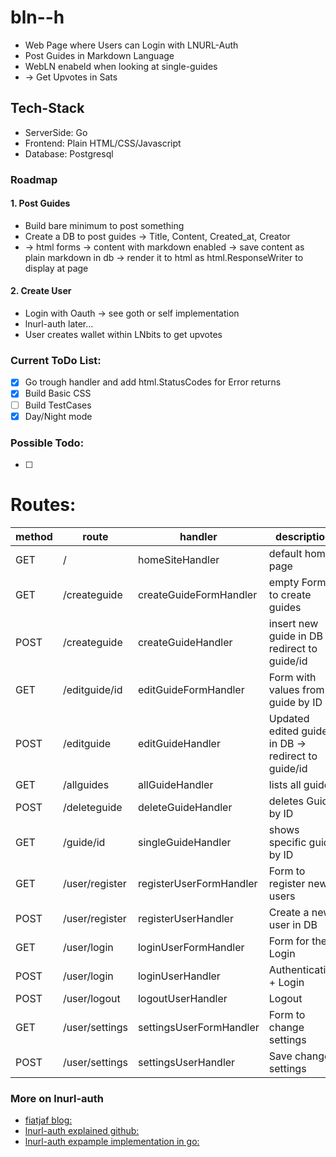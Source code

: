 # bln--h
- Web Page where Users can Login with LNURL-Auth
- Post Guides in Markdown Language
- WebLN enabeld when looking at single-guides
- -> Get Upvotes in Sats

## Tech-Stack
- ServerSide: Go
- Frontend: Plain HTML/CSS/Javascript
- Database: Postgresql

### Roadmap
#### 1. Post Guides
- Build bare minimum to post something 
- Create a DB to post guides -> Title, Content, Created_at, Creator
- -> html forms -> content with markdown enabled -> save content as plain markdown in db -> render it to html as html.ResponseWriter to display at page
#### 2. Create User
- Login with Oauth -> see goth or self implementation
- lnurl-auth later... 
- User creates wallet within LNbits to get upvotes

### Current ToDo List:
- [x] Go trough handler and add html.StatusCodes for Error returns
- [x] Build Basic CSS 
- [ ] Build TestCases
- [x] Day/Night mode
### Possible Todo:
- [ ] 

 # Routes:

| method | route          | handler                 | description                                       |
|--------|----------------|-------------------------|---------------------------------------------------|
| GET    | /              | homeSiteHandler         | default home page                                 |
| GET    | /createguide   | createGuideFormHandler  | empty Form to create guides                       |
| POST   | /createguide   | createGuideHandler      | insert new guide in DB → redirect to guide/id     |
| GET    | /editguide/id  | editGuideFormHandler    | Form with values from guide by ID                 |
| POST   | /editguide     | editGuideHandler        | Updated edited guide in DB → redirect to guide/id |
| GET    | /allguides     | allGuideHandler         | lists all guides                                  |
| POST   | /deleteguide   | deleteGuideHandler      | deletes Guide by ID                               |
| GET    | /guide/id      | singleGuideHandler      | shows specific guide by ID                        |
| GET    | /user/register | registerUserFormHandler | Form to register new users                        |
| POST   | /user/register | registerUserHandler     | Create a new user in DB                           |
| GET    | /user/login    | loginUserFormHandler    | Form for the Login                                |
| POST   | /user/login    | loginUserHandler        | Authentication + Login                            |
| POST   | /user/logout   | logoutUserHandler       | Logout                                            |
| GET    | /user/settings | settingsUserFormHandler | Form to change settings                           |
| POST   | /user/settings | settingsUserHandler     | Save changed settings                             |


### More on lnurl-auth
- [fiatjaf blog:](https://fiatjaf.com/e0a35204.html)
- [lnurl-auth explained github:](https://github.com/fiatjaf/lnurl-rfc/blob/legacy/lnurl-auth.md)
- [lnurl-auth expample implementation in go:](https://github.com/xplorfin/lnurlauth)


